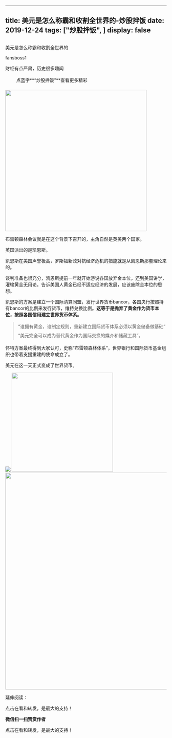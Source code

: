 
---
title:   美元是怎么称霸和收割全世界的-炒股拌饭
date: 2019-12-24
tags: ["炒股拌饭", ]
display: false
---


## 



美元是怎么称霸和收割全世界的




fansboss1




财经有点严肃，历史很多趣闻


<img class="__bg_gif" data-ratio="1" data-type="gif" data-w="400" src="https://mmbiz.qpic.cn/mmbiz_gif/Lvm6UAoJibrP9JEWQRXR3swLXRYlFicicbg2q6gYPiapiaCkPr8GibxibGO0jcDe76cnAUJ3KBkCmyTIZBueDAOslJ0Zw/640?wx_fmt=gif" style="margin-right: auto;margin-left: auto;font-size: 16px;text-align: left;border-width: 0px;border-color: currentcolor;text-indent: 2em;letter-spacing: 1px;font-family: 微软雅黑, sans-serif;vertical-align: middle;display: inline-block;overflow-wrap: break-word;box-sizing: border-box !important;word-wrap: break-word !important;visibility: visible !important;width: 30px !important;"/>&nbsp;点蓝字**“炒股拌饭”**查看更多精彩

<img class="rich_pages " data-ratio="0.75" data-type="jpeg" data-w="1280" data-s="300,640" data-copyright="0" src="https://mmbiz.qpic.cn/mmbiz_jpg/BSbL23YpK40hWPuVyEibKyjq1zibDI27HSoszFH0jC83AxGfpCpverojoKrDlIroPsyWEN4rgNJ2ql274ic4DNFsA/640?wx_fmt=jpeg" style="letter-spacing: 0.54px;text-align: left;text-indent: 0em;line-height: 27.2px;box-sizing: border-box !important;word-wrap: break-word !important;visibility: visible !important;width: 441px !important;"/>

布雷顿森林会议就是在这个背景下召开的，主角自然是英美两个国家。

英国派出的是凯恩斯。

凯恩斯在美国声誉极高，罗斯福新政对抗经济危机的措施就是从凯恩斯那套理论来的。

谈判准备也很充分，凯恩斯提前一年就开始游说各国放弃金本位。还到美国讲学，灌输黄金无用论。告诉美国人黄金已经不适应经济的发展，应该废除金本位的思想。

凯恩斯的方案是建立一个国际清算同盟，发行世界货币bancor，各国央行按照持有bancor的比例来发行货币，维持兑换比例。**这等于是抛弃了黄金作为货币本位，按照各国信用建立世界货币体系。**

> <section class="js_blockquote_digest"><section style="line-height: 2em;">“谁拥有黄金，谁制定规则，重新建立国际货币体系必须以黄金储备做基础”</section><section style="line-height: 2em;">“美元完全可以成为替代黄金作为国际交换的媒介和储藏工具”。</section></section>

怀特方案最终得到大家认可，史称“布雷顿森林体系”，世界银行和国际货币基金组织也带着支援重建的使命成立了。

美元在这一天正式变成了世界货币。

<img class="rich_pages" data-ratio="0.7972027972027972" data-s="300,640" src="https://mmbiz.qpic.cn/sz_mmbiz_png/tnE2st4BmibZ53cKm2r6Cn5VMdhLSgRSLlsYJqqrxgUZ27AJJTem4O53LegUXtRbnknGgon8yWteJGR4r8mG1wA/640?wx_fmt=png" data-type="png" data-w="572" style=""/>

<img class="rich_pages" data-ratio="0.9776876267748479" data-s="300,640" src="https://mmbiz.qpic.cn/sz_mmbiz_png/tnE2st4BmibZ53cKm2r6Cn5VMdhLSgRSLibfU5OWeAKsA6kWtl1NrkW6GutRudUyS6h7g3QVX5bISNscgFN8mqIA/640?wx_fmt=png" data-type="png" data-w="493" style="width: 316px;height: 309px;"/>

<img data-type="jpeg" class="" data-ratio="0.5361111111111111" data-w="1080" src="https://mmbiz.qpic.cn/mmbiz_jpg/BSbL23YpK40anhWbxpiaP1hgCWiblK2nsZy9NicVLicA3CoKzQPicomHmazY7bKwibr9Ge4j6XHGGicFDH9vH4Dh0xkag/640?wx_fmt=jpeg" style="box-sizing: border-box !important;word-wrap: break-word !important;visibility: visible !important;width: 677px !important;"/>

延伸阅读：

点击在看和转发，是最大的支持！


**微信扫一扫赞赏作者**






点击在看和转发，是最大的支持！








